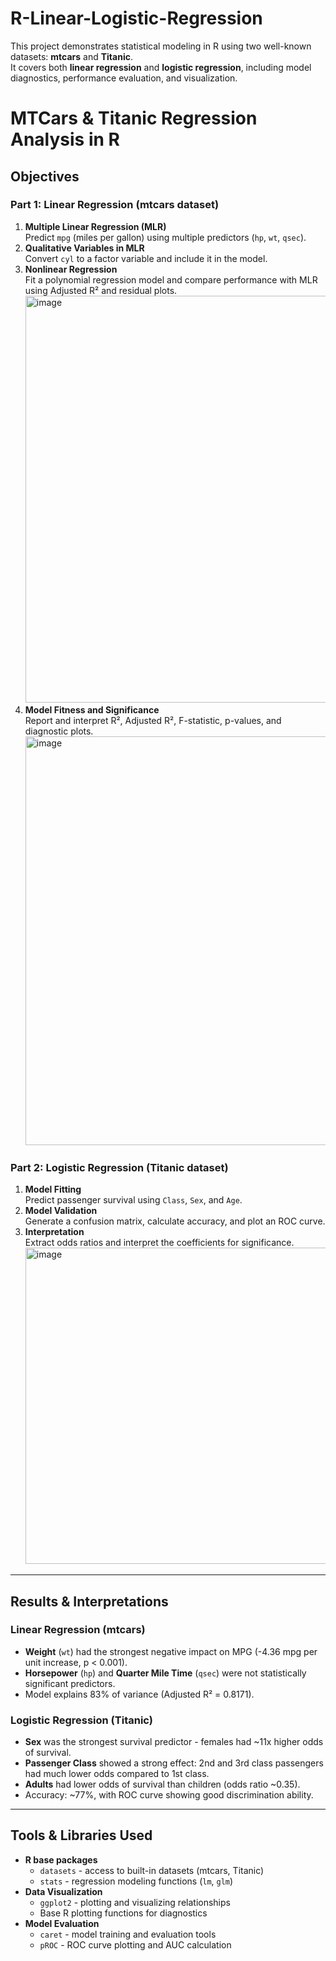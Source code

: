 # R-Linear-Logistic-Regression
This project demonstrates statistical modeling in R using two well-known datasets: **mtcars** and **Titanic**.  
It covers both **linear regression** and **logistic regression**, including model diagnostics, performance evaluation, and visualization.

# MTCars & Titanic Regression Analysis in R
## Objectives

### Part 1: Linear Regression (mtcars dataset)
1. **Multiple Linear Regression (MLR)**  
   Predict `mpg` (miles per gallon) using multiple predictors (`hp`, `wt`, `qsec`).
2. **Qualitative Variables in MLR**  
   Convert `cyl` to a factor variable and include it in the model.
3. **Nonlinear Regression**  
   Fit a polynomial regression model and compare performance with MLR using Adjusted R² and residual plots.
   <img width="1060" height="651" alt="image" src="https://github.com/user-attachments/assets/20695936-8dd3-4cde-a9fc-4fa116fcfa0e" />
4. **Model Fitness and Significance**  
   Report and interpret R², Adjusted R², F-statistic, p-values, and diagnostic plots.
   <img width="1087" height="654" alt="image" src="https://github.com/user-attachments/assets/eea7fa54-cd12-4cd6-94d5-2f3082d029a3" />

### Part 2: Logistic Regression (Titanic dataset)
1. **Model Fitting**  
   Predict passenger survival using `Class`, `Sex`, and `Age`.
2. **Model Validation**  
   Generate a confusion matrix, calculate accuracy, and plot an ROC curve.
3. **Interpretation**  
   Extract odds ratios and interpret the coefficients for significance.
   <img width="1062" height="506" alt="image" src="https://github.com/user-attachments/assets/bf676880-17db-4fa3-9822-99eeea0e9eef" />

---
## Results & Interpretations

### Linear Regression (mtcars)
- **Weight** (`wt`) had the strongest negative impact on MPG (-4.36 mpg per unit increase, p < 0.001).  
- **Horsepower** (`hp`) and **Quarter Mile Time** (`qsec`) were not statistically significant predictors.  
- Model explains 83% of variance (Adjusted R² = 0.8171).  

### Logistic Regression (Titanic)
- **Sex** was the strongest survival predictor - females had ~11x higher odds of survival.  
- **Passenger Class** showed a strong effect: 2nd and 3rd class passengers had much lower odds compared to 1st class.  
- **Adults** had lower odds of survival than children (odds ratio ~0.35).  
- Accuracy: ~77%, with ROC curve showing good discrimination ability.
---

## Tools & Libraries Used
- **R base packages**
  - `datasets` - access to built-in datasets (mtcars, Titanic)
  - `stats` - regression modeling functions (`lm`, `glm`)
- **Data Visualization**
  - `ggplot2` - plotting and visualizing relationships
  - Base R plotting functions for diagnostics
- **Model Evaluation**
  - `caret` - model training and evaluation tools
  - `pROC` - ROC curve plotting and AUC calculation
